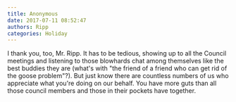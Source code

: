 ```yaml
---
title: Anonymous
date: 2017-07-11 08:52:47
authors: Ripp
categories: Holiday
---
```


 I thank you, too, Mr. Ripp.  It has to be tedious, showing up to all the Council meetings and listening to those blowhards chat among themselves like the best buddies they are (what's with "the friend of a friend who can get rid of the goose problem"?).  But just know there are countless numbers of us who appreciate what you're doing on our behalf.  You have more guts than all those council members and those in their pockets have together.
